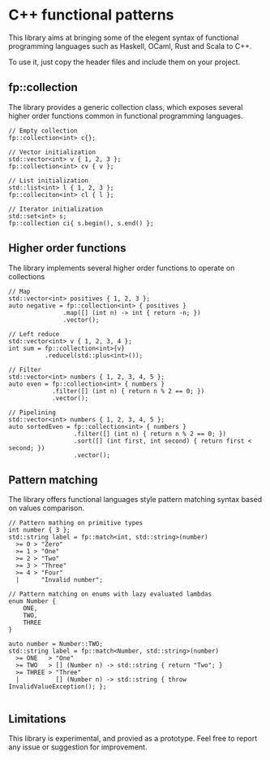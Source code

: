 C++ functional patterns
===

This library aims at bringing some of the elegent syntax of functional programming languages such as Haskell, OCaml, Rust and Scala to C++.

To use it, just copy the header files and include them on your project.

fp::collection
---

The library provides a generic collection class, which exposes several higher order functions common in functional programming languages.


```
// Empty collection
fp::collection<int> c{};

// Vector initialization
std::vector<int> v { 1, 2, 3 };
fp::collection<int> cv { v };

// List initialization
std::list<int> l { 1, 2, 3 };
fp::colleciton<int> cl { l };

// Iterator initialization
std::set<int> s;
fp::collection ci{ s.begin(), s.end() };
```

Higher order functions
---

The library implements several higher order functions to operate on collections

```
// Map
std::vector<int> positives { 1, 2, 3 };
auto negative = fp::collection<int> { positives }
               .map([] (int n) -> int { return -n; })
               .vector();

// Left reduce
std::vector<int> v { 1, 2, 3, 4 };
int sum = fp::collection<int>{v}
          .reducel(std::plus<int>());

// Filter
std::vector<int> numbers { 1, 2, 3, 4, 5 };
auto even = fp::collection<int> { numbers }
            .filter([] (int n) { return n % 2 == 0; })
            .vector();

// Pipelining
std::vector<int> numbers { 1, 2, 3, 4, 5 };
auto sortedEven = fp::collection<int> { numbers }
                  .filter([] (int n) { return n % 2 == 0; })
                  .sort([] (int first, int second) { return first < second; })
                  .vector();
```

Pattern matching
---

The library offers functional languages style pattern matching syntax based on values comparison.

```
// Pattern mathing on primitive types
int number { 3 };
std::string label = fp::match<int, std::string>(number)
  >= 0 > "Zero"
  >= 1 > "One"
  >= 2 > "Two"
  >= 3 > "Three"
  >= 4 > "Four"
  |      "Invalid number";

// Pattern matching on enums with lazy evaluated lambdas
enum Number {
    ONE,
    TWO,
    THREE
}

auto number = Number::TWO;
std::string label = fp::match<Number, std::string>(number)
  >= ONE   > "One"
  >= TWO   > [] (Number n) -> std::string { return "Two"; }
  >= THREE > "Three"
  |          [] (Number n) -> std::string { throw InvalidValueException(); };
 
```

Limitations
---
This library is experimental, and provied as a prototype. Feel free to report any issue or suggestion for improvement.